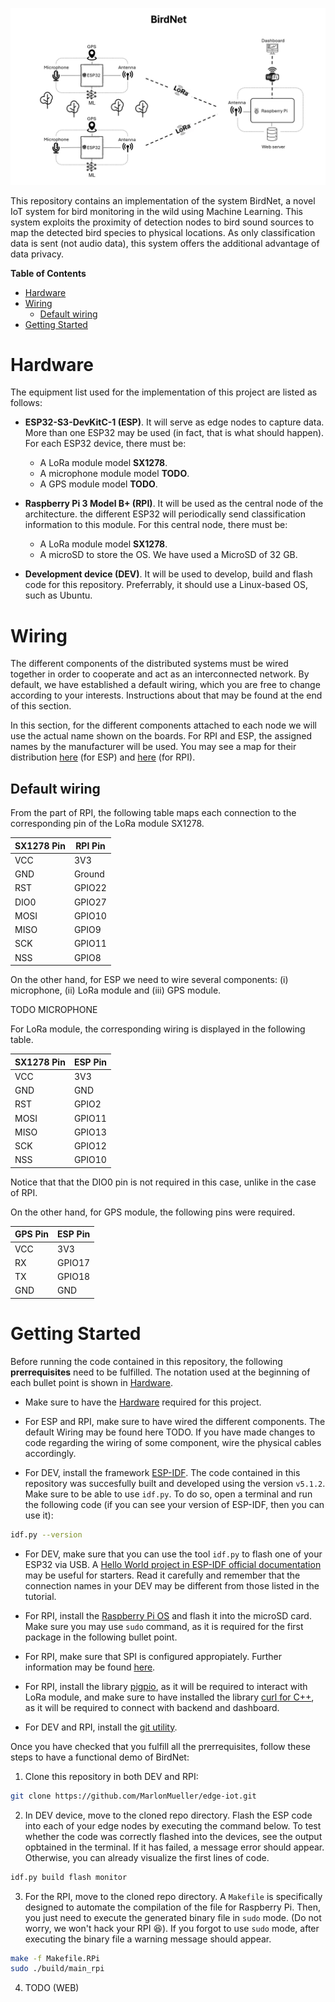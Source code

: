 ![Header](assets/header.png)


This repository contains an implementation of the system BirdNet, a novel IoT
system for bird monitoring in the wild using Machine Learning. This system 
exploits the proximity of detection nodes to bird sound sources to map the 
detected bird species to  physical locations. As only classification data is 
sent (not audio data), this system offers the additional advantage of data 
privacy. 

__Table of Contents__

- [Hardware](#hardware)
- [Wiring](#wiring)
  - [Default wiring](#default-wiring)
- [Getting Started](#getting-started)

# Hardware

The equipment list used for the implementation of this project are 
listed as follows:

- **ESP32-S3-DevKitC-1 (ESP)**. It will serve as edge nodes to capture data. 
More than one ESP32 may be used (in fact, that is what should happen). For each
ESP32 device, there must be:
    - A LoRa module model **SX1278**. 
    - A microphone module model **TODO**.
    - A GPS module model **TODO**.

- **Raspberry Pi 3 Model B+ (RPI)**. It will be used as the central node of the
architecture. the different ESP32 will periodically send classification 
information to this module. For this central node, there must be:
    - A LoRa module model **SX1278**. 
    - A microSD to store the OS. We have used a MicroSD of 32 GB. 

- **Development device (DEV)**. It will be used to develop, build and flash code 
for this repository. Preferrably, it should use a Linux-based OS, such as 
Ubuntu. 

# Wiring

The different components of the distributed systems must be wired together 
in order to cooperate and act as an interconnected network. By default, we have 
established a default wiring, which you are free to change according to your 
interests. Instructions about that may be found at the end of this section.

In this section, for the different components attached to each node we will
use the actual name shown on the boards. For RPI and ESP, the assigned names
by the manufacturer will be used. You may see a map for their distribution
[here](https://docs.espressif.com/projects/esp-idf/en/latest/esp32s3/hw-reference/esp32s3/user-guide-devkitc-1-v1.0.html#header-block) 
(for ESP) and [here](https://www.raspberrypi.com/documentation/computers/raspberry-pi.html) 
(for RPI). 

## Default wiring

From the part of RPI, the following table maps each connection to the
corresponding pin of the LoRa module SX1278. 

| SX1278 Pin | RPI Pin |
|------------|---------|
| VCC        | 3V3     |
| GND        | Ground  |
| RST        | GPIO22  |
| DIO0       | GPIO27  |
| MOSI       | GPIO10  |
| MISO       | GPIO9   |
| SCK        | GPIO11  |
| NSS        | GPIO8   |

On the other hand, for ESP we need to wire several components: (i) microphone, 
(ii) LoRa module and (iii) GPS module. 

TODO MICROPHONE

For LoRa module, the corresponding wiring is displayed in the following table.

| SX1278 Pin | ESP Pin |
|------------|---------|
| VCC        | 3V3     |
| GND        | GND     |
| RST        | GPIO2   |
| MOSI       | GPIO11  |
| MISO       | GPIO13  |
| SCK        | GPIO12  |
| NSS        | GPIO10  |

Notice that that the DIO0 pin is not required in this case, unlike in the case
of RPI. 

On the other hand, for GPS module, the following pins were required.

| GPS Pin | ESP Pin |
|---------|---------|
| VCC     | 3V3     |
| RX      | GPIO17  |
| TX      | GPIO18  |
| GND     | GND     |


# Getting Started

Before running the code contained in this repository, the following 
__prerrequisites__ need to be fulfilled. The notation used at the beginning of
each bullet point is shown in [Hardware](#hardware).

- Make sure to have the [Hardware](#hardware) required for this project.

- For ESP and RPI, make sure to have wired the different components. The default
Wiring may be found here TODO. If you have made changes to code regarding the wiring 
of some component, wire the physical cables accordingly. 

- For DEV, install the framework 
[ESP-IDF](https://github.com/espressif/esp-idf). The code contained in this 
repository was succesfully built and developed using the version `v5.1.2`. Make 
sure to be able to use `idf.py`. To do so, open a terminal and run the 
following code (if you can see your version of ESP-IDF, then you can use it):
```sh
idf.py --version
``` 

- For DEV, make sure that you can use the tool `idf.py` to flash
one of your ESP32 via USB. A
[Hello World project in ESP-IDF official documentation](https://docs.espressif.com/projects/esp-idf/en/stable/esp32/get-started/windows-setup.html#get-started-windows-first-steps)
may be useful for starters. Read it carefully and remember that the connection
names in your DEV may be different from those listed in the tutorial. 

- For RPI, install the [Raspberry Pi OS](https://www.raspberrypi.com/software/)
and flash it into the microSD card. Make sure you may use `sudo` command, as
it is required for the first package in the following bullet point. 

- For RPI, make sure that SPI is configured appropiately. Further information
may be found [here](https://www.raspberrypi-spy.co.uk/2014/08/enabling-the-spi-interface-on-the-raspberry-pi/).

- For RPI, install the library 
[pigpio](https://abyz.me.uk/rpi/pigpio/), as it will be required to interact 
with LoRa module, and make sure to have installed the library 
[curl for C++](https://raspberry-projects.com/pi/programming-in-c/networking/curl/adding-curl-to-your-project),
as it will be required to connect with backend and dashboard. 

- For DEV and RPI, install the [git utility](https://git-scm.com/downloads). 

Once you have checked that you fulfill all the prerrequisites, follow these
steps to have a functional demo of BirdNet:

1. Clone this repository in both DEV and RPI:

```sh
git clone https://github.com/MarlonMueller/edge-iot.git
```

2. In DEV device, move to the cloned repo directory. Flash the ESP code into
each of your edge nodes by executing the command below. To test whether the
code was correctly flashed into the devices, see the output opbtained in
the terminal. If it has failed, a message error should appear. Otherwise, you
can already visualize the first lines of code. 

```sh
idf.py build flash monitor
```

3. For the RPI, move to the cloned repo directory. A `Makefile` is specifically
designed to automate the compilation of the file for Raspberry Pi. Then,
you just need to execute the generated binary file in `sudo` mode. (Do not
worry, we won't hack your RPI :laughing:). If you forgot to use `sudo` mode, 
after executing the binary file a warning message should appear. 

```sh
make -f Makefile.RPi
sudo ./build/main_rpi
```

4. TODO (WEB)
